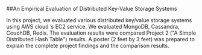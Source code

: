 ##An Empirical Evaluation of Distributed Key-Value Storage Systems

In this project, we evaluated various distributed key/value storage systems using AWS cloud ’s EC2 service. We evaluated MongoDB, Cassandra, CouchDB, Redis. The evaluation results were compared Project 2 ("A Simple Distributed Hash Table") results. A poster (2 feet by 3 feet) was prepared to explain the complete project findings and the comparison results.